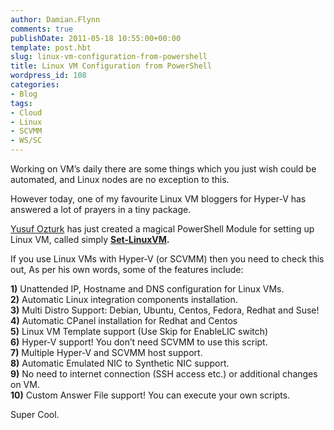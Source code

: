 ```yaml
---
author: Damian.Flynn
comments: true
publishDate: 2011-05-18 10:55:00+00:00
template: post.hbt
slug: linux-vm-configuration-from-powershell
title: Linux VM Configuration from PowerShell
wordpress_id: 108
categories:
- Blog
tags:
- Cloud
- Linux
- SCVMM
- WS/SC
---
```


Working on VM’s daily there are some things which you just wish could be automated, and Linux nodes are no exception to this.

However today, one of my favourite Linux VM bloggers for Hyper-V has answered a lot of prayers in a tiny package.

[Yusuf Ozturk](http://www.yusufozturk.info) has just created a magical PowerShell Module for setting up Linux VM, called simply **[Set-LinuxVM](http://www.yusufozturk.info/virtual-machine-manager/unattended-linux-vm-configuration-tool-for-hyper-v.html).**

If you use Linux VMs with Hyper-V (or SCVMM) then you need to check this out, As per his own words, some of the features include:

**1)** Unattended IP, Hostname and DNS configuration for Linux VMs.   
**2)** Automatic Linux integration components installation.   
**3)** Multi Distro Support: Debian, Ubuntu, Centos, Fedora, Redhat and Suse!   
**4)** Automatic CPanel installation for Redhat and Centos   
**5)** Linux VM Template support (Use Skip for EnableLIC switch)   
**6)** Hyper-V support! You don’t need SCVMM to use this script.   
**7)** Multiple Hyper-V and SCVMM host support.   
**8)** Automatic Emulated NIC to Synthetic NIC support.   
**9)** No need to internet connection (SSH access etc.) or additional changes on VM.   
**10)** Custom Answer File support! You can execute your own scripts.

Super Cool.
